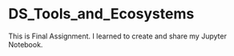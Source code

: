 # DS_Tools_and_Ecosystems
This is Final Assignment. I learned to create and share my Jupyter Notebook.

